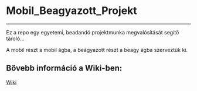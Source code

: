 # Mobil_Beagyazott_Projekt
---------------------------
Ez a repo egy egyetemi, beadandó projektmunka megvalósítását segítő tároló...

A mobil részt a mobil ágba, a beágyazott részt a beagy ágba szerveztük ki.

Bővebb információ a Wiki-ben:
---------------------------
[Wiki](https://github.com/CyberZeroHun/Mobil_Beagyazott_Projekt/wiki)
